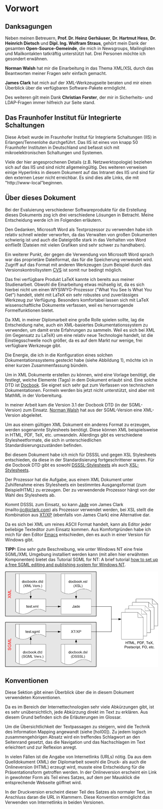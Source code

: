 # Vorwort
## Danksagungen
Neben meinen Betreuern, **Prof. Dr. Heinz Gerhäuser**, **Dr. Hartmut Hess**, **Dr. Heinrich Dietsch** und **Dipl. Ing. Wolfram Straus**, gehört mein Dank der gesamten **Open-Source-Gemeinde**, die mich in Newsgroups, Mailinglisten und Mailkontakten tatkräftig unterstützt hat. Drei Personen möchte ich gesondert erwähnen.

**Norman Walsh** hat mir die Einarbeitung in das Thema XML/XSL durch das Beantworten meiner Fragen sehr einfach gemacht.

**James Clark** hat mich auf der XML-Werkzeugseite beraten und mir einen Überblick über die verfügbaren Software-Pakete ermöglicht.

Des weiteren gilt mein Dank **Christian Forster**, der mir in Sicherheits- und LDAP-Fragen immer hilfreich zur Seite stand.

## Das Fraunhofer Institut für Integrierte Schaltungen
Diese Arbeit wurde im Fraunhofer Institut für Integrierte Schaltungen (IIS) in Erlangen/Tennenlohe durchgeführt. Das IIS ist eines von knapp 50 Fraunhofer Instituten in Deutschland und befasst sich mit mikroelektronischen Schaltungen und Systemen.

Viele der hier angesprochenen Details (z.B. Netzwerktopologie) beziehen sich auf das IIS und sind nicht allgemeingültig. Des weiteren verweisen einige Hyperlinks in diesem Dokument auf das Intranet des IIS und sind für den externen Leser nicht erreichbar. Es sind dies alle Links, die mit "http://www-local"beginnen.

## Über dieses Dokument
Bei der Evaluierung verschiedener Softwareprodukte für die Erstellung dieses Dokuments zog ich drei verschiedene Lösungen in Betracht. Meine Entscheidung werde ich im Folgenden erläutern.

Den Gedanken, Microsoft Word als Textprozessor zu verwenden habe ich relativ schnell wieder verworfen, da das Verwalten von großen Dokumenten schwierig ist und auch die Dateigröße stark in das Verhalten von Word einfließt (Dateien mit vielen Grafiken sind sehr schwer zu handhaben).

Ein weiterer Punkt, der gegen die Verwendung von Microsoft Word sprach war das proprietäre Dateiformat, das für die Speicherung verwendet wird. Zugriff auf das Format mit anderen Werkzeugen (zum Beispiel durch das Versionskontrollsystem [CVS](https://de.wikipedia.org/wiki/Concurrent_Versions_System) ist somit nur bedingt möglich.

Das frei verfügbare Produkt LaTeX kannte ich bereits aus meiner Studienarbeit. Obwohl die Einarbeitung etwas mühselig ist, da es sich hierbei nicht um einen WYSIWYG-Prozessor ("What You See Is What You Get") handelt, steht mit LaTeX ein sehr robustes und zuverlässiges Werkzeug zur Verfügung. Besonders komfortabel lassen sich mit LaTeX wissenschaftliche Dokumente verfassen, weil es hervorragende Formelfunktionen bietet.

Da XML in meiner Diplomarbeit eine große Rolle spielen sollte, lag die Entscheidung nahe, auch ein XML-basiertes Dokumentationssystem zu verwenden, um damit erste Erfahrungen zu sammeln. Weil es sich bei XML (im Gegensatz zu LaTeX) um eine relativ neue Technologie handelt, ist die Einstiegsschwelle noch größer, da es auf dem Markt nur wenige, frei verfügbare Werkzeuge gibt.

Die Energie, die ich in die Konfiguration eines solchen Dokumentationssystems gesteckt habe (siehe Abbildung 1), möchte ich in einer kurzen Zusammenfassung bündeln.

Um in XML Dokumente erstellen zu können, wird eine Vorlage benötigt, die festlegt, welche Elemente (Tags) in dem Dokument erlaubt sind. Eine solche DTD ist [Docbook](https://docbook.org/). Sie eignet sich sehr gut zum Verfassen von technischen Dokumentationen. Formeln werden bis jetzt nicht unterstützt, sind aber mit MathML in der Vorbereitung.

In meiner Arbeit kam die Version 3.1 der Docbook DTD (in der SGML-Version) zum Einsatz. [Norman Walsh](https://nwalsh.com/people/ndw/) hat aus der SGML-Version eine XML-Version abgeleitet.

Um aus einem gültigen XML Dokument ein anderes Format zu erzeugen, werden sogenannte Stylesheets benötigt. Diese können XML beispielsweise in HTML, PDF, TeX, etc. umwandeln. Allerdings gibt es verschiedene Stylesheetformate, die sich in unterschiedlichen Standardisierungszuständen befinden.

Bei diesem Dokument habe ich mich für DSSSL und gegen XSL Stylesheets entschieden, da diese in der Standardisierung fortgeschrittener waren. Für die Docbook DTD gibt es sowohl [DSSSL-Stylesheets](https://github.com/docbook/dsssl) als auch [XSL-Stylesheets](https://nwalsh.com/docs/articles/dbdesign).

Der Prozessor hat die Aufgabe, aus einem XML Dokument unter Zuhilfenahme eines Stylesheets ein bestimmtes Ausgangsformat (zum BeispielHTML) zu erzeugen. Der zu verwendende Prozessor hängt von der Wahl des Stylesheets ab.

Kommt DSSSL zum Einsatz, so kann [Jade](http://www.jclark.com/jade/) von James Clark (mailto:jjc@jclark.com) als Prozessor verwendet werden, bei XSL stellt die Kombination aus [XT/XP](http://www.jclark.com/xml) (ebenfalls von James Clark) eine Alternative dar.

Da es sich bei XML um reines ASCII Format handelt, kann als Editor jeder beliebige Texteditor zum Einsatz kommen. Aus Komfortgründen habe ich mich für den Editor [Emacs](https://de.wikipedia.org/wiki/Emacs) entschieden, den es auch in einer Version für Windows gibt.

**TIPP:** Eine sehr gute Beschreibung, wie unter Windows NT eine freie SGML/XML Umgebung installiert werden kann (mit allen hier erwähnten Komponenten) bietet das Tutorial SGML for NT: A brief tutorial [how to set up a free SGML editing and publishing system for Windows NT](https://web.archive.org/web/20040202052857/http://ourworld.compuserve.com/homepages/hoenicka_markus/ntsgml.html).

![Dokumentationssystem - Überblick](./img/dokumentationssystem-ueberblick.png)

## Konventionen
Diese Sektion gibt einen Überblick über die in diesem Dokument verwendeten Konventionen.

Da es im Bereich der Internettechnologien sehr viele Abkürzungen gibt, ist es sehr unübersichtlich, jede Abkürzung direkt im Text zu erklären. Aus diesem Grund befinden sich die Erläuterungen im Glossar.

Um die Übersichtlichkeit der Textpassagen zu steigern, wird die Technik des Information Mapping angewandt (siehe [hol00]). Zu jedem logisch zusammengehörigen Absatz wird ein treffendes Schlagwort an den Seitenrand gesetzt, das die Navigation und das Nachschlagen im Text erleichtert und zur Reflexion anregt.

In vielen Fällen ist die Angabe von Internetlinks (URLs) nötig. Da aus dem Quelldokument (XML) der Diplomarbeit sowohl die Druck- als auch die Onlineversion (HTML) erzeugt wird, musste eine Entscheidung für die Präsentationsform getroffen werden. In der Onlineversion erscheint ein Link in gewohnter Form als Teil eines Satzes, auf dem per Mausklick die entsprechende Webseite göffnet wird.

In der Druckversion erscheint dieser Teil des Satzes als normaler Text, im Anschluss daran die URL in Klammern. Diese Konvention ermöglicht das Verwenden von Internetlinks in beiden Versionen.

